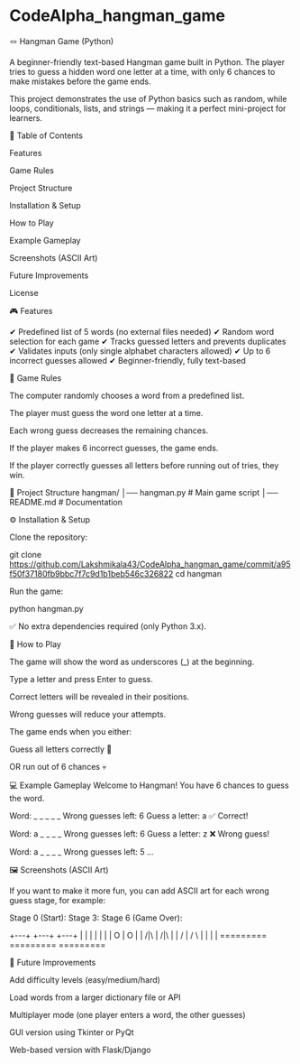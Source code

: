 # CodeAlpha_hangman_game
🪢 Hangman Game (Python)

A beginner-friendly text-based Hangman game built in Python.
The player tries to guess a hidden word one letter at a time, with only 6 chances to make mistakes before the game ends.

This project demonstrates the use of Python basics such as random, while loops, conditionals, lists, and strings — making it a perfect mini-project for learners.

📖 Table of Contents

Features

Game Rules

Project Structure

Installation & Setup

How to Play

Example Gameplay

Screenshots (ASCII Art)

Future Improvements

License

🎮 Features

✔ Predefined list of 5 words (no external files needed)
✔ Random word selection for each game
✔ Tracks guessed letters and prevents duplicates
✔ Validates inputs (only single alphabet characters allowed)
✔ Up to 6 incorrect guesses allowed
✔ Beginner-friendly, fully text-based

📝 Game Rules

The computer randomly chooses a word from a predefined list.

The player must guess the word one letter at a time.

Each wrong guess decreases the remaining chances.

If the player makes 6 incorrect guesses, the game ends.

If the player correctly guesses all letters before running out of tries, they win.

📂 Project Structure
hangman/
│── hangman.py    # Main game script
│── README.md     # Documentation

⚙ Installation & Setup

Clone the repository:

git clone https://github.com/Lakshmikala43/CodeAlpha_hangman_game/commit/a95f50f37180fb9bbc7f7c9d1b1beb546c326822
cd hangman


Run the game:

python hangman.py


✅ No extra dependencies required (only Python 3.x).

🎲 How to Play

The game will show the word as underscores (_) at the beginning.

Type a letter and press Enter to guess.

Correct letters will be revealed in their positions.

Wrong guesses will reduce your attempts.

The game ends when you either:

Guess all letters correctly 🎉

OR run out of 6 chances 💀

💻 Example Gameplay
Welcome to Hangman!
You have 6 chances to guess the word.

Word:  _ _ _ _ _
Wrong guesses left: 6
Guess a letter: a
✅ Correct!

Word:  a _ _ _ _
Wrong guesses left: 6
Guess a letter: z
❌ Wrong guess!

Word:  a _ _ _ _
Wrong guesses left: 5
...

🖼 Screenshots (ASCII Art)

If you want to make it more fun, you can add ASCII art for each wrong guess stage, for example:

Stage 0 (Start):       Stage 3:           Stage 6 (Game Over):

  +---+                +---+              +---+
  |   |                |   |              |   |
      |                O   |              O   |
      |               /|\  |             /|\  |
      |               /    |             / \  |
      |                    |                  |
=========            =========          =========

🚀 Future Improvements

Add difficulty levels (easy/medium/hard)

Load words from a larger dictionary file or API

Multiplayer mode (one player enters a word, the other guesses)

GUI version using Tkinter or PyQt

Web-based version with Flask/Django
